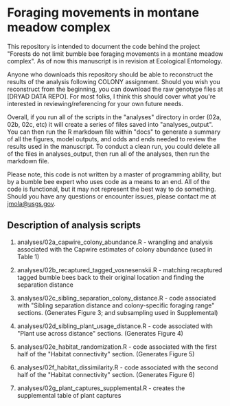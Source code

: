 # Foraging movements in montane meadow complex

This repository is intended to document the code behind the project "Forests do not limit bumble bee foraging movements in a montane meadow complex". As of now this manuscript is in revision at Ecological Entomology. 

Anyone who downloads this repository should be able to reconstruct the results of the analysis following COLONY assignment. Should you wish you reconstruct from the beginning, you can download the raw genotype files at [DRYAD DATA REPO]. For most folks, I think this should cover what you're interested in reviewing/referencing for your own future needs. 

Overall, if you run all of the scripts in the "analyses" directory in order (02a, 02b, 02c, etc) it will create a series of files saved into "analyses_output". You can then run the R markdown file within "docs" to generate a summary of all the figures, model outputs, and odds and ends needed to review the results used in the manuscript. To conduct a clean run, you could delete all of the files in analyses_output, then run all of the analyses, then run the markdown file. 

Please note, this code is not written by a master of programming ability, but by a bumble bee expert who uses code as a means to an end. All of the code is functional, but it may not represent the best way to do something. Should you have any questions or encounter issues, please contact me at jmola@usgs.gov. 

## Description of analysis scripts

1. analyses/02a_capwire_colony_abundance.R - wrangling and analysis associated with the Capwire estimates of colony abundance (used in Table 1)

2. analyses/02b_recaptured_tagged_vosnesenskii.R - matching recaptured tagged bumble bees back to their original location and finding the separation distance

3. analyses/02c_sibling_separation_colony_distance.R - code associated with "Sibling separation distance and colony-specific foraging range" sections. (Generates Figure 3; and subsampling used in Supplemental)

4. analyses/02d_sibling_plant_usage_distance.R - code associated with "Plant use across distance" sections. (Generates Figure 4)

5. analyses/02e_habitat_randomization.R - code associated with the first half of the "Habitat connectivity" section. (Generates Figure 5)

6. analyses/02f_habitat_dissimilarity.R - code associated with the second half of the "Habitat connectivity" section. (Generates Figure 6)

7. analyses/02g_plant_captures_supplemental.R - creates the supplemental table of plant captures